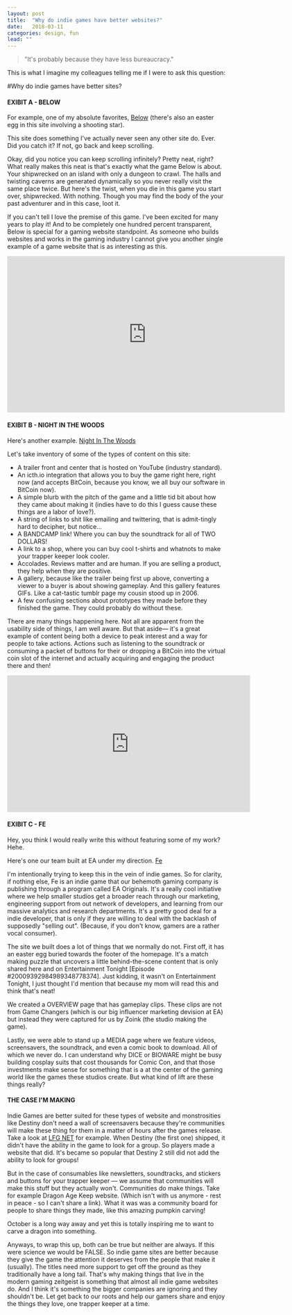 ```yaml
---
layout: post
title:  "Why do indie games have better websites?"
date:   2018-03-11
categories: design, fun
lead: ""
---
```


> "It's probably because they have less bureaucracy." 

This is what I imagine my colleagues telling me if I were to ask this question: 

#Why do indie games have better sites?

#### EXIBIT A - BELOW
For example, one of my absolute favorites, [Below](http://www.whatliesbelow.com/) (there's also an easter egg in this site involving a shooting star).

This site does something I've actually never seen any other site do. Ever. Did you catch it? If not, go back and keep scrolling. 

Okay, did you notice you can keep scrolling infinitely? Pretty neat, right? What really makes this neat is that's exactly what the game Below is about. Your shipwrecked on an island with only a dungeon to crawl. The halls and twisting caverns are generated dynamically so you never really visit the same place twice. But here's the twist, when you die in this game you start over, shipwrecked. With nothing. Though you may find the body of the your past  adventurer and in this case, loot it.

If you can't tell I love the premise of this game. I've been excited for many years to play it! And to be completely one hundred percent transparent, Below is special for a gaming website standpoint. As someone who builds websites and works in the gaming industry I cannot give you another single example of a game website that is as interesting as this. 

<iframe src="https://player.vimeo.com/video/68314832" width="640" height="360" frameborder="0" webkitallowfullscreen mozallowfullscreen allowfullscreen></iframe>

#### EXIBIT B - NIGHT IN THE WOODS
Here's another example. [Night In The Woods](http://www.nightinthewoods.com/)

Let's take inventory of some of the types of content on this site:

* A trailer front and center that is hosted on YouTube (industry standard). 
* An icth.io integration that allows you to buy the game right here, right now (and accepts BitCoin, because you know, we all buy our software in BitCoin now). 
* A simple blurb with the pitch of the game and a little tid bit about how they came about making it (indies have to do this I guess cause these things are a labor of love?). 
* A string of links to shit like emailing and twittering, that is admit-tingly hard to decipher, but notice... 
* A BANDCAMP link! Where you can buy the soundtrack for all of TWO DOLLARS! 
* A link to a shop, where you can buy cool t-shirts and whatnots to make your trapper keeper look cooler. 
* Accolades. Reviews matter and are human. If you are selling a product, they help when they are positive. 
* A gallery, because like the trailer being first up above, converting a viewer to a buyer is about showing gameplay. And this gallery features GIFs. Like a cat-tastic tumblr page my cousin stood up in 2006.
* A few confusing sections about prototypes they made before they finished the game. They could probably do without these.

There are many things happening here. Not all are apparent from the usability side of things, I am well aware. But that aside— it's a great example of content being both a device to peak interest and a way for people to take actions. Actions such as listening to the soundtrack or consuming a packet of buttons for their or dropping a BitCoin into the virtual coin slot of the internet and actually acquiring and engaging the product there and then!

<iframe width="560" height="315" src="https://www.youtube.com/embed/u17kM8oSz3k" frameborder="0" allow="autoplay; encrypted-media" allowfullscreen></iframe>

#### EXIBIT C - FE
Hey, you think I would really write this without featuring some of my work? Hehe.

Here's one our team built at EA under my direction. [Fe](https://www.ea.com/games/fe)

I'm intentionally trying to keep this in the vein of indie games. So for clarity, if nothing else, Fe is an indie game that our behemoth gaming company is publishing through a program called EA Originals. It's a really cool initiative where we help smaller studios get a broader reach through our marketing, engineering support from out network of developers, and learning from our massive analytics and research departments. It's a pretty good deal for a indie developer, that is only if they are willing to deal with the backlash of supposedly "selling out". (Because, if you don't know, gamers are a rather vocal consumer).

The site we built does a lot of things that we normally do not. First off, it has an easter egg buried towards the footer of the homepage. It's a match making puzzle that uncovers a little behind-the-scene content that is only shared here and on Entertainment Tonight [Episode #20009392984989348778374]. Just kidding, it wasn't on Entertainment Tonight, I just thought I'd mention that because my mom will read this and think that's neat!

We created a OVERVIEW page that has gameplay clips. These clips are not from Game Changers (which is our big influencer marketing devision at EA) but instead they were captured for us by Zoink (the studio making the game). 

Lastly, we were able to stand up a MEDIA page where we feature videos, screensavers, the soundtrack, and even a comic book to download. All of which we never do. I can understand why DICE or BIOWARE might be busy building cosplay suits that cost thousands for Comic Con, and that those investments make sense for something that is a at the center of the gaming world like the games these studios create. But what kind of lift are these things really?

#### THE CASE I'M MAKING

Indie Games are better suited for these types of website and monstrosities like Destiny don't need a wall of screensavers because they're communities will make these thing for them in a matter of hours after the games release. Take a look at [LFG NET](http://www.destinylfg.net/) for example. When Destiny (the first one) shipped, it didn't have the ability in the game to look for a group. So players made a website that did. It's became so popular that Destiny 2 still did not add the ability to look for groups!

But in the case of consumables like newsletters, soundtracks, and stickers and buttons for your trapper keeper — we assume that communities will make this stuff but they actually won't. Communities do make things. Take for example Dragon Age Keep website. (Which isn't with us anymore - rest in peace - so I can't share a link). What it was was a community board for people to share things they made, like this amazing pumpkin carving!

<a data-pin-do="embedPin" data-pin-width="medium" href="https://www.pinterest.com/pin/232357661998752746/"></a>

October is a long way away and yet this is totally inspiring me to want to carve a dragon into something.

Anyways, to wrap this up, both can be true but neither are always. If this were science we would be FALSE. So indie game sites are better because they give the game the attention it deserves from the people that make it (usually). The titles need more support to get off the ground as they traditionally have a long tail. That's why making things that live in the modern gaming zeitgeist is something that almost all indie game websites do. And I think it's something the bigger companies are ignoring and they shouldn't be. Let get back to our roots and help our gamers share and enjoy the things they love, one trapper keeper at a time.

